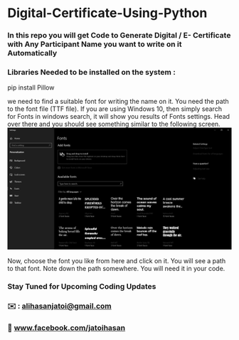 # Digital-Certificate-Using-Python 

### In this repo you will get Code to Generate Digital /  E- Certificate with Any Participant Name you want to write on it Automatically
### Libraries Needed to be installed on the system : 
pip install Pillow

we need to find a suitable font for writing the name on it. You need the path to the font file (TTF file). If you are using Windows 10, then simply search for Fonts in windows search, it will show you results of Fonts settings. Head over there and you should see something similar to the following screen.
![alt text](https://github.com/alijatoi/Digital-Certificate-Using-Python/blob/main/fonts%20image.png)

Now, choose the font you like from here and click on it. You will see a path to that font. 
Note down the path somewhere. You will need it in your code.


### Stay Tuned for Upcoming Coding Updates
### ✉️ : alihasanjatoi@gmail.com
### 👋 www.facebook.com/jatoihasan

